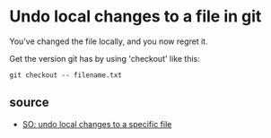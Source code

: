 ﻿# Undo local changes to a file in git

You've changed the file locally, and you now regret it.

Get the version git has by using 'checkout' like this:

	git checkout -- filename.txt

## source

- [SO: undo local changes to a specific file](https://stackoverflow.com/questions/31281679/how-to-undo-local-changes-to-a-specific-file)